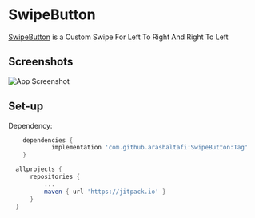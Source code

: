 # SwipeButton

[SwipeButton](https://github.com/arashaltafi/SwipeButton) is a Custom Swipe For Left To Right And Right To Left

## Screenshots

![App Screenshot](https://cdn.dribbble.com/users/4393223/screenshots/18481406/media/15633bb1ef9d31c2c77175c92e3aee51.png?compress=1&resize=1200x900)

## Set-up

Dependency:
```groovy
	dependencies {
	        implementation 'com.github.arashaltafi:SwipeButton:Tag'
	}
  ```
  
  ```groovy
	allprojects {
		repositories {
			...
			maven { url 'https://jitpack.io' }
		}
	}
  ```

